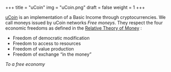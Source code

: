 +++
title = "uCoin"
img = "uCoin.png"
draft = false
weight = 1
+++

[uCoin](http://ucoin.io/) is an implementation of a Basic Income through cryptocurrencies. We call moneys issued by uCoin networks *Free moneys*. They respect the four economic freedoms as defined in the [Relative Theory of Money](http://vit.free.fr/TRM/en_US/) : 

 * Freedom of democratic modification
 * Freedom to access to resources
 * Freedom of value production
 * Freedom of exchange “in the money”

*To a free economy*